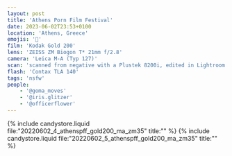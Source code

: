 ```yaml
---
layout: post
title: 'Athens Porn Film Festival'
date: 2023-06-02T23:53+0100
location: 'Athens, Greece'
emojis: '🔞'
film: 'Kodak Gold 200'
lens: 'ZEISS ZM Biogon T* 21mm f/2.8'
camera: 'Leica M-A (Typ 127)'
scan: 'scanned from negative with a Plustek 8200i, edited in Lightroom'
flash: 'Contax TLA 140'
tags: 'nsfw'
people: 
    - '@goma_moves'
    - '@iris.glitzer'
    - '@officerflower'
---
```


{% include candystore.liquid file:"20220602_4_athenspff_gold200_ma_zm35" title:"" %}
{% include candystore.liquid file:"20220602_5_athenspff_gold200_ma_zm35" title:"" %}